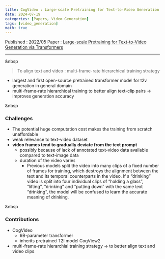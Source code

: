 ```yaml
---
title: CogVideo : Large-scale Pretraining for Text-to-Video Generation via Transformers
date: 2024-07-19
categories: [Papers, Video Generation]
tags: [video_generation]
math: true
---
```


Published : 2022/05
Paper : [Large-scale Pretraining for Text-to-Video Generation via Transformers](https://arxiv.org/abs/2205.15868)

---

&nbsp

> To align text and video : multi-frame-rate hierarchical training strategy

- largest and first open-source pretrained transformer model for t2v generation in general domain 
- multi-frame-rate hierarchical training to better align text-clip pairs → improves generation accuracy

&nbsp

### Challenges

- The potential huge computation cost makes the training from scratch unaffordable
- weak relevance to text-video dataset
- **video frames tend to gradually deviate from the text prompt**
    - possibly because of lack of annotated text-video data available compared to text-image data
    - duration of the video varies
        - Previous models split the video into many clips of a fixed number of frames for training, which destroys the alignment between the text and its temporal counterparts in the video. If a “drinking” video is split into four individual clips of “holding a glass”, “lifting”, “drinking” and “putting down” with the same text “drinking”, the model will be confused to learn the accurate meaning of drinking.

&nbsp

### Contributions

- CogVideo
    - 9B-parameter transformer
    - inherits pretrained T2I model CogView2
- multi-frame-rate hierarchial training strategy → to better align text and video clips
